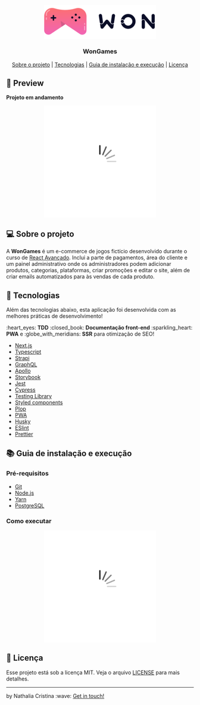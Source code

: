 <h1 align="center">
  <img width="300" align="center" src=".github/logo.svg" alt="logo da WonGames">
</h1>

<h3 align="center">WonGames</h3>

<p align="center">
  <a href="#computer-sobre-o-projeto">Sobre o projeto</a> | <a href="#rocket-tecnologias">Tecnologias</a> | <a href="#books-guia-de-instalação-e-execução">Guia de instalação e execução</a> | <a href="#page_with_curl-licença">Licença</a>
</p>

## :nail_care: Preview

**Projeto em andamento**

<p align="center">
  <img width="300" alt="Gif de um loader" src=".github/spinner.gif" align="center">
</p>

## :computer: Sobre o projeto

A **WonGames** é um e-commerce de jogos fictício desenvolvido durante o curso de [React Avançado](https://reactavancado.com.br/). Inclui a parte de pagamentos, área do cliente e um painel administrativo onde os administradores podem adicionar produtos, categorias, plataformas, criar promoções e editar o site, além de criar emails automatizados para às vendas de cada produto. 

## :rocket: Tecnologias

Além das tecnologias abaixo, esta aplicação foi desenvolvida com as melhores práticas de desenvolvimento! 
<p>:heart_eyes: <strong>TDD</strong> :closed_book: <strong>Documentação front-end</strong> :sparkling_heart: <strong>PWA</strong> e :globe_with_meridians: <strong>SSR</strong> para otimização de SEO!</p>
 
- [Next.js](https://nextjs.org/)
- [Typescript](https://www.typescriptlang.org/)
- [Strapi](https://strapi.io/)
- [GraphQL](https://graphql.org/)
- [Apollo](https://www.apollographql.com/)
- [Storybook](https://storybook.js.org/)
- [Jest](https://jestjs.io/)
- [Cypress](https://www.cypress.io/)
- [Testing Library](https://testing-library.com/)
- [Styled components](https://styled-components.com/)
- [Plop](https://plopjs.com/documentation/)
- [PWA](https://web.dev/progressive-web-apps/)
- [Husky](https://github.com/typicode/husky)
- [ESlint](https://eslint.org/)
- [Prettier](https://prettier.io/)

## :books: Guia de instalação e execução

### Pré-requisitos

- [Git](https://git-scm.com/)
- [Node.js](https://nodejs.org/en/)
- [Yarn](https://yarnpkg.com/)
- [PostgreSQL](https://www.postgresql.org/) 

### Como executar

<p align="center">
  <img width="300" alt="Gif de um loader" src=".github/spinner.gif" align="center">
</p>

## :page_with_curl: Licença

Esse projeto está sob a licença MIT. Veja o arquivo <a href="https://github.com/nathaliacristina20/wongames/blob/master/LICENSE">LICENSE</a> para mais detalhes.

<hr />
<p>by Nathalia Cristina :wave: <a href="https://linktr.ee/nathaliacristina20">Get in touch!</a></p>
